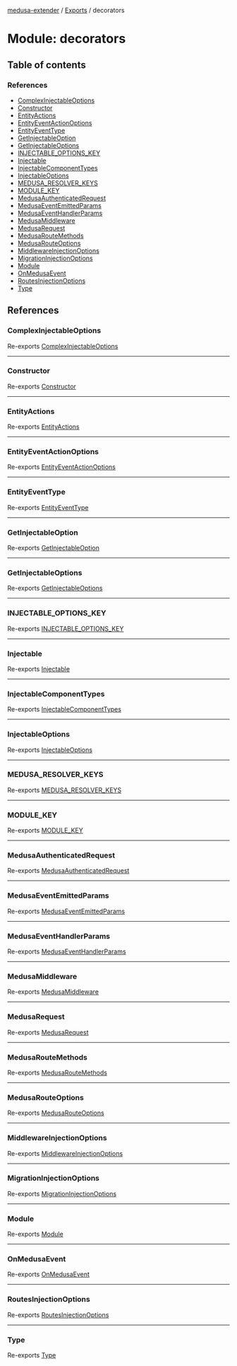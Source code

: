 [medusa-extender](../README.md) / [Exports](../modules.md) / decorators

# Module: decorators

## Table of contents

### References

- [ComplexInjectableOptions](decorators.md#complexinjectableoptions)
- [Constructor](decorators.md#constructor)
- [EntityActions](decorators.md#entityactions)
- [EntityEventActionOptions](decorators.md#entityeventactionoptions)
- [EntityEventType](decorators.md#entityeventtype)
- [GetInjectableOption](decorators.md#getinjectableoption)
- [GetInjectableOptions](decorators.md#getinjectableoptions)
- [INJECTABLE\_OPTIONS\_KEY](decorators.md#injectable_options_key)
- [Injectable](decorators.md#injectable)
- [InjectableComponentTypes](decorators.md#injectablecomponenttypes)
- [InjectableOptions](decorators.md#injectableoptions)
- [MEDUSA\_RESOLVER\_KEYS](decorators.md#medusa_resolver_keys)
- [MODULE\_KEY](decorators.md#module_key)
- [MedusaAuthenticatedRequest](decorators.md#medusaauthenticatedrequest)
- [MedusaEventEmittedParams](decorators.md#medusaeventemittedparams)
- [MedusaEventHandlerParams](decorators.md#medusaeventhandlerparams)
- [MedusaMiddleware](decorators.md#medusamiddleware)
- [MedusaRequest](decorators.md#medusarequest)
- [MedusaRouteMethods](decorators.md#medusaroutemethods)
- [MedusaRouteOptions](decorators.md#medusarouteoptions)
- [MiddlewareInjectionOptions](decorators.md#middlewareinjectionoptions)
- [MigrationInjectionOptions](decorators.md#migrationinjectionoptions)
- [Module](decorators.md#module)
- [OnMedusaEvent](decorators.md#onmedusaevent)
- [RoutesInjectionOptions](decorators.md#routesinjectionoptions)
- [Type](decorators.md#type)

## References

### ComplexInjectableOptions

Re-exports [ComplexInjectableOptions](types.md#complexinjectableoptions)

___

### Constructor

Re-exports [Constructor](types.md#constructor)

___

### EntityActions

Re-exports [EntityActions](decorators_onMedusaEvent_decorator.md#entityactions)

___

### EntityEventActionOptions

Re-exports [EntityEventActionOptions](decorators_onMedusaEvent_decorator.md#entityeventactionoptions)

___

### EntityEventType

Re-exports [EntityEventType](decorators_onMedusaEvent_decorator.md#entityeventtype)

___

### GetInjectableOption

Re-exports [GetInjectableOption](types.md#getinjectableoption)

___

### GetInjectableOptions

Re-exports [GetInjectableOptions](types.md#getinjectableoptions)

___

### INJECTABLE\_OPTIONS\_KEY

Re-exports [INJECTABLE_OPTIONS_KEY](contants.md#injectable_options_key)

___

### Injectable

Re-exports [Injectable](decorators_injectable_decorator.md#injectable)

___

### InjectableComponentTypes

Re-exports [InjectableComponentTypes](types.md#injectablecomponenttypes)

___

### InjectableOptions

Re-exports [InjectableOptions](types.md#injectableoptions)

___

### MEDUSA\_RESOLVER\_KEYS

Re-exports [MEDUSA_RESOLVER_KEYS](contants.md#medusa_resolver_keys)

___

### MODULE\_KEY

Re-exports [MODULE_KEY](contants.md#module_key)

___

### MedusaAuthenticatedRequest

Re-exports [MedusaAuthenticatedRequest](types.md#medusaauthenticatedrequest)

___

### MedusaEventEmittedParams

Re-exports [MedusaEventEmittedParams](decorators_onMedusaEvent_decorator.md#medusaeventemittedparams)

___

### MedusaEventHandlerParams

Re-exports [MedusaEventHandlerParams](decorators_onMedusaEvent_decorator.md#medusaeventhandlerparams)

___

### MedusaMiddleware

Re-exports [MedusaMiddleware](../interfaces/types.MedusaMiddleware.md)

___

### MedusaRequest

Re-exports [MedusaRequest](types.md#medusarequest)

___

### MedusaRouteMethods

Re-exports [MedusaRouteMethods](types.md#medusaroutemethods)

___

### MedusaRouteOptions

Re-exports [MedusaRouteOptions](types.md#medusarouteoptions)

___

### MiddlewareInjectionOptions

Re-exports [MiddlewareInjectionOptions](types.md#middlewareinjectionoptions)

___

### MigrationInjectionOptions

Re-exports [MigrationInjectionOptions](types.md#migrationinjectionoptions)

___

### Module

Re-exports [Module](decorators_module_decorator.md#module)

___

### OnMedusaEvent

Re-exports [OnMedusaEvent](../classes/decorators_onMedusaEvent_decorator.OnMedusaEvent.md)

___

### RoutesInjectionOptions

Re-exports [RoutesInjectionOptions](types.md#routesinjectionoptions)

___

### Type

Re-exports [Type](../interfaces/types.Type.md)
